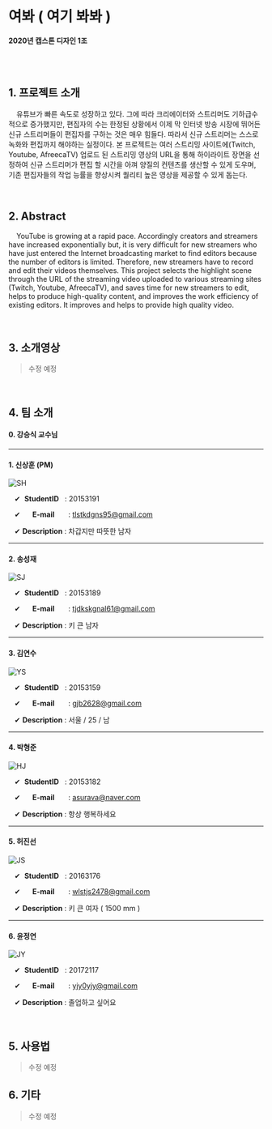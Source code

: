 # 여봐 ( 여기 봐봐 )

**2020년 캡스톤 디자인 1조**


<br/><br/>

## 1. 프로젝트 소개



&nbsp;&nbsp;&nbsp;&nbsp;유튜브가 빠른 속도로 성장하고 있다. 그에 따라 크리에이터와 스트리머도 기하급수적으로 증가했지만, 편집자의 수는 한정된 상황에서 이제 막 인터넷 방송 시장에 뛰어든 신규 스트리머들이 편집자를 구하는 것은 매우 힘들다. 따라서 신규 스트리머는 스스로 녹화와 편집까지 해야하는 실정이다. 본 프로젝트는 여러 스트리밍 사이트에(Twitch, Youtube, AfreecaTV) 업로드 된 스트리밍 영상의 URL을 통해 하이라이트 장면을 선정하여 신규 스트리머가 편집 할 시간을 아껴 양질의 컨텐츠를 생산할 수 있게 도우며, 기존 편집자들의 작업 능률을 향상시켜 퀄리티 높은 영상을 제공할 수 있게 돕는다.


<br/>

## 2. Abstract


&nbsp;&nbsp;&nbsp;&nbsp;YouTube is growing at a rapid pace. Accordingly creators and streamers have increased exponentially but, it is very difficult for new streamers who have just entered the Internet broadcasting market to find editors because the number of editors is limited. Therefore, new streamers have to record and edit their videos themselves. This project selects the highlight scene through the URL of the streaming video uploaded to various streaming sites (Twitch, Youtube, AfreecaTV), and saves time for new streamers to edit, helps to produce high-quality content, and improves the work efficiency of existing editors. It improves and helps to provide high quality video.


<br/>

## 3. 소개영상


> 수정 예정


<br/>

## 4. 팀 소개


#### 0. **강승식 교수님**

---

#### 1. **신상훈** (PM)

![SH](https://user-images.githubusercontent.com/58547105/76870400-00c89e00-68ad-11ea-9d6d-ccde41f6a6eb.jpg)

&nbsp;&nbsp;&nbsp;&#10004; &nbsp;**StudentID**&nbsp;&nbsp; : 20153191

&nbsp;&nbsp;&nbsp;&#10004; &nbsp;&nbsp;&nbsp;&nbsp;&nbsp;**E-mail**&nbsp;&nbsp;&nbsp;&nbsp;&nbsp;&nbsp; : tlstkdgns95@gmail.com

&nbsp;&nbsp;&nbsp;&#10004; **Description** : 차갑지만 따뜻한 남자

---

#### 2. **송성재**

![SJ](https://user-images.githubusercontent.com/58547105/76870402-01613480-68ad-11ea-80fc-5f883c1014e4.jpg)

&nbsp;&nbsp;&nbsp;&#10004; &nbsp;**StudentID**&nbsp;&nbsp; : 20153189

&nbsp;&nbsp;&nbsp;&#10004; &nbsp;&nbsp;&nbsp;&nbsp;&nbsp;**E-mail**&nbsp;&nbsp;&nbsp;&nbsp;&nbsp;&nbsp; : tjdkskgnal61@gmail.com

&nbsp;&nbsp;&nbsp;&#10004; **Description** : 키 큰 남자

---

#### 3. **김연수**

![YS](https://user-images.githubusercontent.com/58547105/76870403-01613480-68ad-11ea-9370-47cf0df7ef2e.jpg)

&nbsp;&nbsp;&nbsp;&#10004; &nbsp;**StudentID**&nbsp;&nbsp; : 20153159

&nbsp;&nbsp;&nbsp;&#10004; &nbsp;&nbsp;&nbsp;&nbsp;&nbsp;**E-mail**&nbsp;&nbsp;&nbsp;&nbsp;&nbsp;&nbsp; : gjb2628@gmail.com

&nbsp;&nbsp;&nbsp;&#10004; **Description** : 서울 / 25 / 남

---

#### 4. **박형준**

![HJ](https://user-images.githubusercontent.com/58547105/76870405-01f9cb00-68ad-11ea-961b-62cfd31ec7b1.jpg)

&nbsp;&nbsp;&nbsp;&#10004; &nbsp;**StudentID**&nbsp;&nbsp; : 20153182

&nbsp;&nbsp;&nbsp;&#10004; &nbsp;&nbsp;&nbsp;&nbsp;&nbsp;**E-mail**&nbsp;&nbsp;&nbsp;&nbsp;&nbsp;&nbsp; : asurava@naver.com 

&nbsp;&nbsp;&nbsp;&#10004; **Description** : 항상 행복하세요

---

#### 5. **허진선**

![JS](https://user-images.githubusercontent.com/58547105/76870407-01f9cb00-68ad-11ea-87b4-79156a39f177.jpg)

&nbsp;&nbsp;&nbsp;&#10004; &nbsp;**StudentID**&nbsp;&nbsp; : 20163176

&nbsp;&nbsp;&nbsp;&#10004; &nbsp;&nbsp;&nbsp;&nbsp;&nbsp;**E-mail**&nbsp;&nbsp;&nbsp;&nbsp;&nbsp;&nbsp; : wlstjs2478@gmail.com

&nbsp;&nbsp;&nbsp;&#10004; **Description** : 키 큰 여자 ( 1500 mm ) 

---

#### 6. **윤정연**

![JY](https://user-images.githubusercontent.com/58547105/76870395-00300780-68ad-11ea-8160-976aff959691.jpg)

&nbsp;&nbsp;&nbsp;&#10004; &nbsp;**StudentID**&nbsp;&nbsp; : 20172117

&nbsp;&nbsp;&nbsp;&#10004; &nbsp;&nbsp;&nbsp;&nbsp;&nbsp;**E-mail**&nbsp;&nbsp;&nbsp;&nbsp;&nbsp;&nbsp; : yjy0yjy@gmail.com

&nbsp;&nbsp;&nbsp;&#10004; **Description** : 졸업하고 싶어요

<br/>

## 5. 사용법


> 수정 예정


## 6. 기타


> 수정 예정